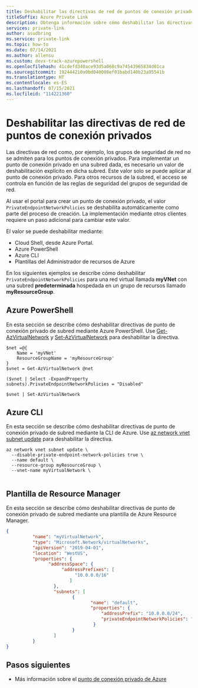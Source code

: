 ```yaml
---
title: Deshabilitar las directivas de red de puntos de conexión privados
titleSuffix: Azure Private Link
description: Obtenga información sobre cómo deshabilitar las directivas de red de puntos de conexión privados.
services: private-link
author: asudbring
ms.service: private-link
ms.topic: how-to
ms.date: 07/14/2021
ms.author: allensu
ms.custom: devx-track-azurepowershell
ms.openlocfilehash: 41cdefd340ace93d5a068c9a74543965834d01ca
ms.sourcegitcommit: 192444210a0bd040008ef01babd140b23a95541b
ms.translationtype: HT
ms.contentlocale: es-ES
ms.lasthandoff: 07/15/2021
ms.locfileid: "114221360"
---
```

# <a name="disable-network-policies-for-private-endpoints"></a>Deshabilitar las directivas de red de puntos de conexión privados

Las directivas de red como, por ejemplo, los grupos de seguridad de red no se admiten para los puntos de conexión privados. Para implementar un punto de conexión privado en una subred dada, es necesario un valor de deshabilitación explícito en dicha subred. Este valor solo se puede aplicar al punto de conexión privado. Para otros recursos de la subred, el acceso se controla en función de las reglas de seguridad del grupos de seguridad de red.
 
Al usar el portal para crear un punto de conexión privado, el valor `PrivateEndpointNetworkPolicies` se deshabilita automáticamente como parte del proceso de creación. La implementación mediante otros clientes requiere un paso adicional para cambiar este valor. 

El valor se puede deshabilitar mediante:

* Cloud Shell, desde Azure Portal.
* Azure PowerShell
* Azure CLI
* Plantillas del Administrador de recursos de Azure
 
En los siguientes ejemplos se describe cómo deshabilitar `PrivateEndpointNetworkPolicies` para una red virtual llamada **myVNet** con una subred **predeterminada** hospedada en un grupo de recursos llamado **myResourceGroup**.

## <a name="azure-powershell"></a>Azure PowerShell

En esta sección se describe cómo deshabilitar directivas de punto de conexión privado de subred mediante Azure PowerShell. Use [Get-AzVirtualNetwork](/powershell/module/az.network/get-azvirtualnetwork) y [Set-AzVirtualNetwork](/powershell/module/az.network/set-azvirtualnetwork) para deshabilitar la directiva.

```azurepowershell
$net =@{
    Name = 'myVNet'
    ResourceGroupName = 'myResourceGroup'
}
$vnet = Get-AzVirtualNetwork @net

($vnet | Select -ExpandProperty subnets).PrivateEndpointNetworkPolicies = "Disabled"

$vnet | Set-AzVirtualNetwork
```
## <a name="azure-cli"></a>Azure CLI
En esta sección se describe cómo deshabilitar directivas de punto de conexión privado de subred mediante la CLI de Azure. Use [az network vnet subnet update](/cli/azure/network/vnet/subnet#az_network_vnet_subnet_update) para deshabilitar la directiva.

```azurecli
az network vnet subnet update \ 
  --disable-private-endpoint-network-policies true \
  --name default \ 
  --resource-group myResourceGroup \ 
  --vnet-name myVirtualNetwork \ 
  
```
## <a name="resource-manager-template"></a>Plantilla de Resource Manager
En esta sección se describe cómo deshabilitar directivas de punto de conexión privado de subred mediante una plantilla de Azure Resource Manager.

```json
{ 
          "name": "myVirtualNetwork", 
          "type": "Microsoft.Network/virtualNetworks", 
          "apiVersion": "2019-04-01", 
          "location": "WestUS", 
          "properties": { 
                "addressSpace": { 
                     "addressPrefixes": [ 
                          "10.0.0.0/16" 
                        ] 
                  }, 
                  "subnets": [ 
                         { 
                                "name": "default", 
                                "properties": { 
                                    "addressPrefix": "10.0.0.0/24", 
                                    "privateEndpointNetworkPolicies": "Disabled" 
                                 } 
                         } 
                  ] 
          } 
} 
```
## <a name="next-steps"></a>Pasos siguientes
- Más información sobre el [punto de conexión privado de Azure](private-endpoint-overview.md)
 
